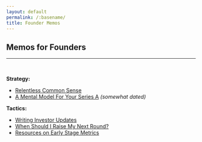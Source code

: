 ```yaml
---
layout: default
permalink: /:basename/
title: Founder Memos
---
```


## Memos for Founders

----

<br/>

**Strategy:**
* [Relentless Common Sense](/relentless-common-sense)
* [A Mental Model For Your Series A](/series-a-benchmarks) *(somewhat dated)* 

**Tactics:**  
* [Writing Investor Updates](/writing-investor-updates)   
* [When Should I Raise My Next Round?](/timing-your-next-round)  
* [Resources on Early Stage Metrics](/metrics)   



<br/>
<br/>
<br/>





<!--

<span style="color:#A9A9A9;">2023-09</span> &emsp;&emsp;&emsp; [Designing Experiments That Work](https://pivotal.substack.com/p/the-worst-outcome-is-a-mediocre-success)   


<span style="color:#A9A9A9;">2024-02</span> &emsp;&emsp;&emsp; [Getting the Most Out of Me](/user-manual)   


<span style="color:#A9A9A9;">2022-11</span> &emsp;&emsp;&emsp; [Market Update, Q4 2022](/market-update-2022-q4)  
<span style="color:#A9A9A9;">2023-04</span> &emsp;&emsp;&emsp; [Market Update, Q1 2023](/market-update-2023-q1)  
<span style="color:#A9A9A9;">2024-05</span> &emsp;&emsp;&emsp; [Market Update, Q1 2024](/market-update-2024-q1)  

-->

<!--
Investor updates

Finding the right investor
Should you raise venture capital?
Headcount is a vanity metric
The iron law of pricing
Sales comp model
Cash and runway model
Levelling up as a founder
first marketing hire
first sales hire
progressive derisking (patents etc)
-->


